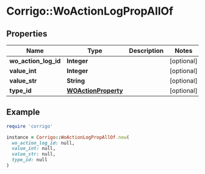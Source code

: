 # Corrigo::WoActionLogPropAllOf

## Properties

| Name | Type | Description | Notes |
| ---- | ---- | ----------- | ----- |
| **wo_action_log_id** | **Integer** |  | [optional] |
| **value_int** | **Integer** |  | [optional] |
| **value_str** | **String** |  | [optional] |
| **type_id** | [**WOActionProperty**](WOActionProperty.md) |  | [optional] |

## Example

```ruby
require 'corrigo'

instance = Corrigo::WoActionLogPropAllOf.new(
  wo_action_log_id: null,
  value_int: null,
  value_str: null,
  type_id: null
)
```

